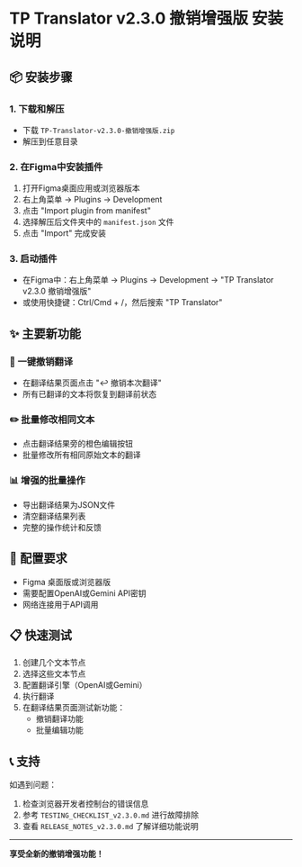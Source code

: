 # TP Translator v2.3.0 撤销增强版 安装说明

## 📦 安装步骤

### 1. 下载和解压
- 下载 `TP-Translator-v2.3.0-撤销增强版.zip` 
- 解压到任意目录

### 2. 在Figma中安装插件
1. 打开Figma桌面应用或浏览器版本
2. 右上角菜单 → Plugins → Development
3. 点击 "Import plugin from manifest"
4. 选择解压后文件夹中的 `manifest.json` 文件
5. 点击 "Import" 完成安装

### 3. 启动插件
- 在Figma中：右上角菜单 → Plugins → Development → "TP Translator v2.3.0 撤销增强版"
- 或使用快捷键：Ctrl/Cmd + /，然后搜索 "TP Translator"

## ✨ 主要新功能

### 🔄 一键撤销翻译
- 在翻译结果页面点击 "↩️ 撤销本次翻译"
- 所有已翻译的文本将恢复到翻译前状态

### ✏️ 批量修改相同文本
- 点击翻译结果旁的橙色编辑按钮
- 批量修改所有相同原始文本的翻译

### 📊 增强的批量操作
- 导出翻译结果为JSON文件
- 清空翻译结果列表
- 完整的操作统计和反馈

## 🔧 配置要求

- Figma 桌面版或浏览器版
- 需要配置OpenAI或Gemini API密钥
- 网络连接用于API调用

## 📋 快速测试

1. 创建几个文本节点
2. 选择这些文本节点
3. 配置翻译引擎（OpenAI或Gemini）
4. 执行翻译
5. 在翻译结果页面测试新功能：
   - 撤销翻译功能
   - 批量编辑功能

## 📞 支持

如遇到问题：
1. 检查浏览器开发者控制台的错误信息
2. 参考 `TESTING_CHECKLIST_v2.3.0.md` 进行故障排除
3. 查看 `RELEASE_NOTES_v2.3.0.md` 了解详细功能说明

---

**享受全新的撤销增强功能！**